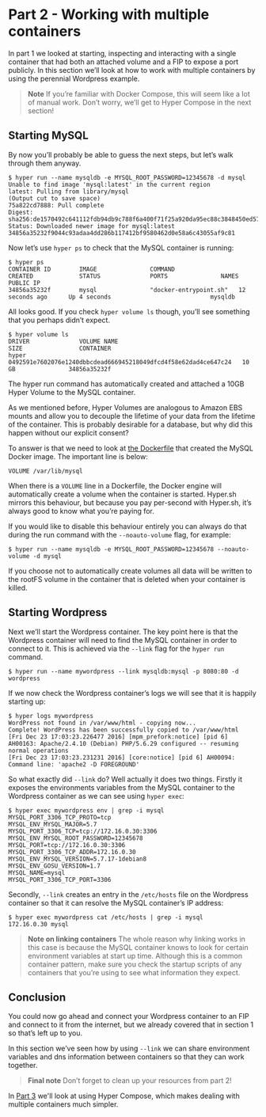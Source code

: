 # Part 2 - Working with multiple containers

In part 1 we looked at starting, inspecting and interacting with a single container that had both an attached volume and a FIP to expose a port publicly. In this section we’ll look at how to work with multiple containers by using the perennial Wordpress example.

>**Note**
>If you’re familiar with Docker Compose, this will seem like a lot of manual work. Don’t worry, we’ll get to Hyper Compose in the next section!

## Starting MySQL
By now you’ll probably be able to guess the next steps, but let’s walk through them anyway.

```
$ hyper run --name mysqldb -e MYSQL_ROOT_PASSWORD=12345678 -d mysql
Unable to find image 'mysql:latest' in the current region
latest: Pulling from library/mysql
(Output cut to save space)
75a822cd7888: Pull complete 
Digest: sha256:de1570492c641112fdb94db9c788f6a400f71f25a920da95ec88c3848450ed57
Status: Downloaded newer image for mysql:latest
34856a35232f9044c93adaa4dd286b117412bf9580462d0e58a6c43055af9c81
```

Now let’s use `hyper ps` to check that the MySQL container is running:

```
$ hyper ps
CONTAINER ID        IMAGE               COMMAND                  CREATED             STATUS              PORTS               NAMES               PUBLIC IP
34856a35232f        mysql               "docker-entrypoint.sh"   12 seconds ago      Up 4 seconds                            mysqldb             
```

All looks good. If you check `hyper volume ls` though, you’ll see something that you perhaps didn’t expect.

```
$ hyper volume ls
DRIVER              VOLUME NAME                                                       SIZE                CONTAINER
hyper               0492591e7602076e1240dbbcdead666945218049dfcd4f58e62dad4ce647c24   10 GB               34856a35232f
```

The hyper run command has automatically created and attached a 10GB Hyper Volume to the MySQL container.

As we mentioned before, Hyper Volumes are analogous to Amazon EBS mounts and allow you to decouple the lifetime of your data from the lifetime of the container. This is probably desirable for a database, but why did this happen without our explicit consent?

To answer is that we need to look at [the Dockerfile](https://github.com/docker-library/mysql/blob/4dd33136c4739667a223d39b6f829beb27b235cf/8.0/Dockerfile) that created the MySQL Docker image. The important line is below:

```
VOLUME /var/lib/mysql
```

When there is a `VOLUME` line in a Dockerfile, the Docker engine will automatically create a volume when the container is started. Hyper.sh mirrors this behaviour, but because you pay per-second with Hyper.sh, it’s always good to know what you’re paying for.

If you would like to disable this behaviour entirely you can always do that during the run command with the `--noauto-volume` flag, for example:

```
$ hyper run --name mysqldb -e MYSQL_ROOT_PASSWORD=12345678 --noauto-volume -d mysql
```

If you choose not to automatically create volumes all data will be written to the rootFS volume in the container that is deleted when your container is killed.

## Starting Wordpress

Next we’ll start the Wordpress container. The key point here is that the Wordpress container will need to find the MySQL container in order to connect to it. This is achieved via the `--link` flag for the `hyper run` command.

```
$ hyper run --name mywordpress --link mysqldb:mysql -p 8080:80 -d wordpress
```

If we now check the Wordpress container’s logs we will see that it is happily starting up:

```
$ hyper logs mywordpress
WordPress not found in /var/www/html - copying now...
Complete! WordPress has been successfully copied to /var/www/html
[Fri Dec 23 17:03:23.226477 2016] [mpm_prefork:notice] [pid 6] AH00163: Apache/2.4.10 (Debian) PHP/5.6.29 configured -- resuming normal operations
[Fri Dec 23 17:03:23.231231 2016] [core:notice] [pid 6] AH00094: Command line: 'apache2 -D FOREGROUND'
```

So what exactly did `--link` do? Well actually it does two things. Firstly it exposes the environments variables from the MySQL container to the Wordpress container as we can see using `hyper exec`:

```
$ hyper exec mywordpress env | grep -i mysql
MYSQL_PORT_3306_TCP_PROTO=tcp
MYSQL_ENV_MYSQL_MAJOR=5.7
MYSQL_PORT_3306_TCP=tcp://172.16.0.30:3306
MYSQL_ENV_MYSQL_ROOT_PASSWORD=12345678
MYSQL_PORT=tcp://172.16.0.30:3306
MYSQL_PORT_3306_TCP_ADDR=172.16.0.30
MYSQL_ENV_MYSQL_VERSION=5.7.17-1debian8
MYSQL_ENV_GOSU_VERSION=1.7
MYSQL_NAME=mysql
MYSQL_PORT_3306_TCP_PORT=3306
```

Secondly, `--link` creates an entry in the `/etc/hosts` file on the Wordpress container so that it can resolve the MySQL container’s IP address:

```
$ hyper exec mywordpress cat /etc/hosts | grep -i mysql
172.16.0.30	mysql
```

>**Note on linking containers**
>The whole reason why linking works in this case is because the MySQL container knows to look for certain environment variables at start up time. Although this is a common container pattern, make sure you check the startup scripts of any containers that you’re using to see what information they expect.

## Conclusion

You could now go ahead and connect your Wordpress container to an FIP and connect to it from the internet, but we already covered that in section 1 so that’s left up to you.

In this section we’ve seen how by using `--link` we can share environment variables and dns information between containers so that they can work together.

>**Final note**
>Don’t forget to clean up your resources from part 2!

In [Part 3](./part_3.html) we'll look at using Hyper Compose, which makes dealing with multiple containers much simpler.
